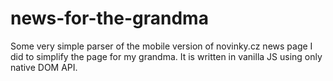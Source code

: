 # news-for-the-grandma
Some very simple parser of the mobile version of novinky.cz news page I did to simplify the page for my grandma. It is written in vanilla JS using only native DOM API.
